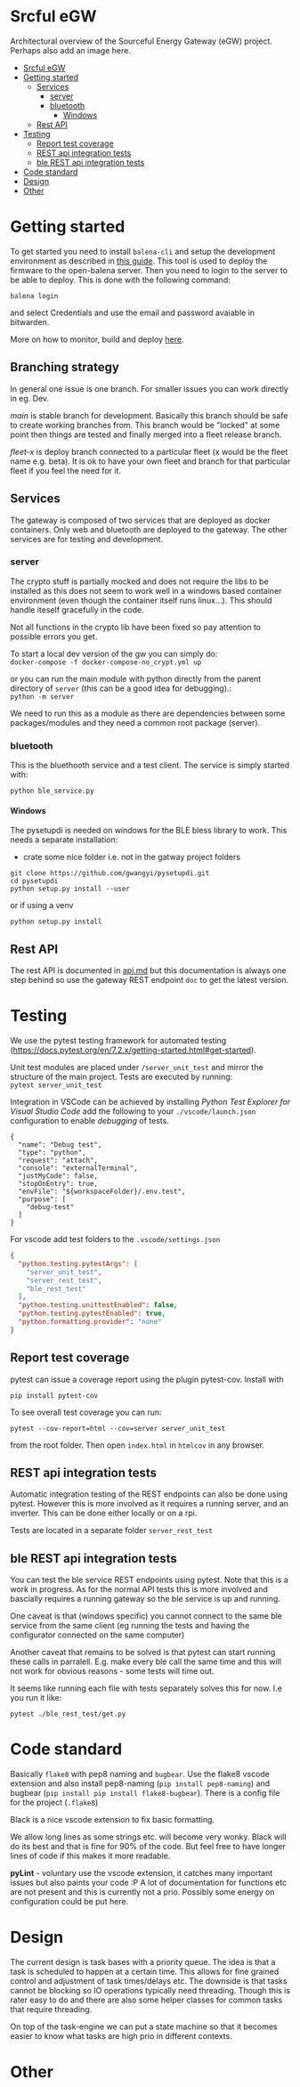 # Srcful eGW
Architectural overview of the Sourceful Energy Gateway (eGW) project. Perhaps also add an image here. 
* [Srcful eGW](#srcful-egw)
* [Getting started](#getting-started)
  * [Services](#services)
    * [server](#server)
    * [bluetooth](#bluetooth)
        * [Windows](#windows)
  * [Rest API](#rest-api)
* [Testing](#testing)
  * [Report test coverage](#report-test-coverage)
  * [REST api integration tests](#rest-api-integration-tests)
  * [ble REST api integration tests](#ble-rest-api-integration-tests)
* [Code standard](#code-standard)
* [Design](#design)
* [Other](#other-1)

# Getting started
To get started you need to install `balena-cli` and setup the development environment as described in [this guide](https://open-balena.pages.dev/getting-started/#install-the-balena-cli-on-the-local-machine). This tool is used to deploy the firmware to the open-balena server. Then you need to login to the server to be able to deploy. This is done with the following command:  
```
balena login
```

and select Credentials and use the email and password avaiable in bitwarden. 

More on how to monitor, build and deploy [here](balena.md).


## Branching strategy
In general one issue is one branch. For smaller issues you can work directly in eg. Dev.

*main* is stable branch for development. Basically this branch should be safe to create working branches from. This branch would be "locked" at some point then things are tested and finally merged into a fleet release branch.

*fleet-x* is deploy branch connected to a particular fleet (x would be the fleet name e.g. beta). It is ok to have your own fleet and branch for that particular fleet if you feel the need for it.


## Services 
The gateway is composed of two services that are deployed as docker containers. Only web and bluetooth are deployed to the gateway. The other services are for testing and development.

### server
The crypto stuff is partially mocked and does not require the libs to be installed as this does not seem to work well in a windows based container environment (even though the container itself runs linux...). This should handle iteself gracefully in the code.

Not all functions in the crypto lib have been fixed so pay attention to possible errors you get.

To start a local dev version of the gw you can simply do:  
`docker-compose -f docker-compose-no_crypt.yml up`

or you can run the main module with python directly from the parent directory of `server` (this can be a good idea for debugging).:  
`python -m server`  

We need to run this as a module as there are dependencies between some packages/modules and they need a common root package (server).

### bluetooth
This is the bluethooth service and a test client. The service is simply started with:

`python ble_service.py`

#### Windows
The pysetupdi is needed on windows for the BLE bless library to work. This needs a separate installation:

* crate some nice folder i.e. not in the gatway project folders
```
git clone https://github.com/gwangyi/pysetupdi.git
cd pysetupdi
python setup.py install --user
```
or if using a venv
```
python setup.py install
``` 

## Rest API
The rest API is documented in [api.md](api.md) but this documentation is always one step behind so use the gateway REST endpoint `doc` to get the latest version.

# Testing
We use the pytest testing framework for automated testing (https://docs.pytest.org/en/7.2.x/getting-started.html#get-started).

Unit test modules are placed under `/server_unit_test` and mirror the structure of the main project. Tests are executed by running:  
`pytest server_unit_test`

Integration in VSCode can be achieved by installing *Python Test Explorer for Visual Studio Code* add the following to your `./vscode/launch.json` configuration to enable *debugging* of tests.

```
{
  "name": "Debug test",
  "type": "python",
  "request": "attach",
  "console": "externalTerminal",
  "justMyCode": false,
  "stopOnEntry": true,
  "envFile": "${workspaceFolder}/.env.test",
  "purpose": [
    "debug-test"
  ]
}
```

For vscode add test folders to the `.vscode/settings.json`

```json
{
  "python.testing.pytestArgs": [
    "server_unit_test",
    "server_rest_test",
    "ble_rest_test"
  ],
  "python.testing.unittestEnabled": false,
  "python.testing.pytestEnabled": true,
  "python.formatting.provider": "none"
}
```

## Report test coverage
pytest can issue a coverage report using the plugin pytest-cov. Install with

```
pip install pytest-cov
```

To see overall test coverage you can run:
```
pytest --cov-report=html --cov=server server_unit_test
```
from the root folder. Then open `index.html` in `htmlcov` in any browser. 

## REST api integration tests
Automatic integration testing of the REST endpoints can also be done using pytest. However this is more involved as it requires a running server, and an inverter. This can be done either locally or on a rpi.  

Tests are located in a separate folder `server_rest_test`

## ble REST api integration tests
You can test the ble service REST endpoints using pytest. Note that this is a work in progress. As for the normal API tests this is more involved and bascially requires a running gateway so the ble service is up and running.

One caveat is that (windows specific) you cannot connect to the same ble service from the same client (eg running the tests and having the configurator connected on the same computer)

Another caveat that remains to be solved is that pytest can start running these calls in parralell. E.g. make every ble call the same time and this will not work for obvious reasons - some tests will time out.

It seems like running each file with tests separately solves this for now. I.e you run it like:

```
pytest ./ble_rest_test/get.py
```

# Code standard
Basically `flake8` with pep8 naming and `bugbear`. Use the flake8 vscode extension and also install pep8-naming (`pip install pep8-naming`) and bugbear (`pip install pip install flake8-bugbear`). There is a config file for the project (`.flake8`)

Black is a nice vscode extension to fix basic formatting.

We allow long lines as some strings etc. will become very wonky. Black will do its best and that is fine for 90% of the code. But feel free to have longer lines of code if this makes it more readable.

**pyLint** - voluntary use the vscode extension, it catches many important issues but also paints your code :P A lot of documentation for functions etc are not present and this is currently not a prio. Possibly some energy on configuration could be put here.

# Design
The current design is task bases with a priority queue. The idea is that a task is scheduled to happen at a certain time. This allows for fine grained control and adjustment of task times/delays etc. The downside is that tasks cannot be blocking so IO operations typically need threading. Though this is rater easy to do and there are also some helper classes for common tasks that require threading.

On top of the task-engine we can put a state machine so that it becomes easier to know what tasks are high prio in different contexts.

# Other
